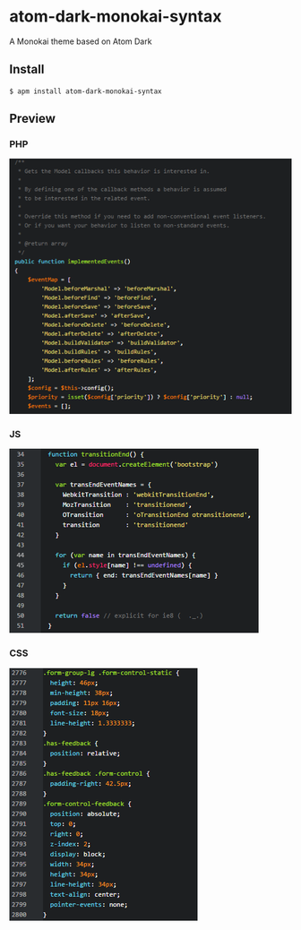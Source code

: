 # atom-dark-monokai-syntax
A Monokai theme based on Atom Dark

## Install

```
$ apm install atom-dark-monokai-syntax
```

## Preview

### PHP

![](https://raw.githubusercontent.com/leosilvano/atom-dark-monokai-syntax/master/img/php.png)

### JS

![](https://raw.githubusercontent.com/leosilvano/atom-dark-monokai-syntax/master/img/js.png)

### CSS

![](https://raw.githubusercontent.com/leosilvano/atom-dark-monokai-syntax/master/img/css.png)

